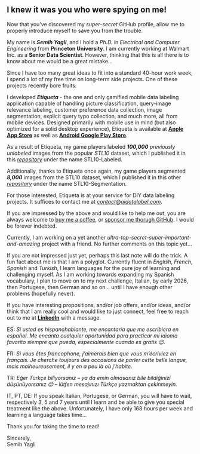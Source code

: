 ## I knew it was you who were spying on me!

Now that you've discovered my *super-secret* GitHub profile, allow me to properly introduce myself to save you from the trouble. <br/>

My name is **_Semih Yagli_**, and I hold a _Ph.D._ in _Electrical and Computer Engineering_ from **Princeton University**.
I am currently working at Walmart Inc. as a **Senior Data Scientist**. However, thinking that this is all there is to know about me would be a great mistake... <br/> 

Since I have too many great ideas to fit into a standard 40-hour work week, I spend a lot of my free time on long-term side projects. One of these projects recently bore fruits: <br/>

I developed **_Etiqueta_** - the one and only gamified mobile data labeling application capable of handling picture classification, query-image relevance labeling, customer preference data collection, image segmentation, explicit query typo collection, and much more, all from mobile devices. Designed primarily with mobile use in mind (but also optimized for a solid desktop experience), Etiqueta is available at [**Apple App Store**](https://apps.apple.com/us/app/etiqueta/id6504646776) as well as [**Android Google Play Store**](https://play.google.com/store/apps/details?id=com.aidatalabel.etiqueta). <br/>

As a result of Etiqueta, my game players labeled **_100,000_** _previously unlabeled_ images from the popular _STL10_ dataset, which I published it in this [_repository_](https://github.com/semihyagli/STL10-Labeled) under the name STL10-Labeled. <br/>

Additionally, thanks to Etiqueta once again, my game players segmented **_8,000_** images from the STL10 dataset, which I published it in this other [_repository_](https://github.com/semihyagli/STL10_Segmentation) under the name STL10-Segmentation. <br/>

For those interested, Etiqueta is at your service for DIY data labeling projects. It suffices to contact me at [_contact@aidatalabel.com_](mailto:contact@aidatalabel.com). <br/>

If you are impressed by the above and would like to help me out, you are always welcome to [buy me a coffee](https://buymeacoffee.com/semihyagli), or [sponsor me thorugh GitHub](https://github.com/sponsors/semihyagli). I would be forever indebted. <br/>

Currently, I am working on a yet another _ultra-top-secret-super-important-and-amazing_ project with a friend. No further comments on this topic yet... <br/>

If you are not impressed just yet, perhaps this last note will do the trick. A fun fact about me is that I am a polyglot. Currently fluent in _English_, _French_, _Spanish_ and _Turkish_, I learn languages for the pure joy of learning and challenging myself. As I am working towards expanding my Spanish vocabulary, I plan to move on to my next challenge, Italian, by early 2026, then Portugese, then German and so on... until I have enough other problems (hopefully never).


If you have interesting propositions, and/or job offers, and/or ideas, and/or think that I am really cool and would like to just connect, feel free to reach out to me at [**LinkedIn**](https://www.linkedin.com/in/semihyagli/) with a message. <br/>

ES: _Si usted es hispanohablante, me encantaría que me escribiera en español. Me encanta cualquier oportunidad para practicar mi idioma favorito siempre que pueda, especialmente cuando es gratis 😉._ <br/>

FR: _Si vous êtes francophone, j’aimerais bien que vous m’écriviez en français. Je cherche toujours des occasions de parler cette belle langue, mais malheureusement, il y en a peu là où j’habite._ <br/>

TR: _Eğer Türkçe biliyorsanız – ya da emin olmasanız bile bildiğinizi düşünüyorsanız 😊 – lütfen mesajınızı Türkçe yazmaktan çekinmeyin._ <br/>

IT, PT, DE: If you speak Italian, Portugese, or German, you will have to wait, respectively 3, 5 and 7 years until I learn and be able to give you special treatment like the above. Unfortunately, I have only 168 hours per week and learning a language takes time...

Thank you for taking the time to read!

Sincerely, <br/>
Semih Yagli

<!--
**semihyagli/semihyagli** is a ✨ _special_ ✨ repository because its `README.md` (this file) appears on your GitHub profile.

Here are some ideas to get you started:****

- 🔭 I’m currently working on ...
- 🌱 I’m currently learning ...
- 👯 I’m looking to collaborate on ...
- 🤔 I’m looking for help with ...
- 💬 Ask me about ...
- 📫 How to reach me: ...
- 😄 Pronouns: ...
- ⚡ Fun fact: ...

Note: If I am able to find time in the future, I have also plans to create a fun mini mobile game, whose idea came to me during the development of Etiqueta where my sourse of inspiration finds its roots at a qix style classic arcade game from my childhood amusement-arcade location (passage 67) nearby my house.  (this little note is mostly a reminder for my future self)

-->

